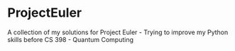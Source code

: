 # ProjectEuler
A collection of my solutions for Project Euler - Trying to improve my Python skills before CS 398 - Quantum Computing
